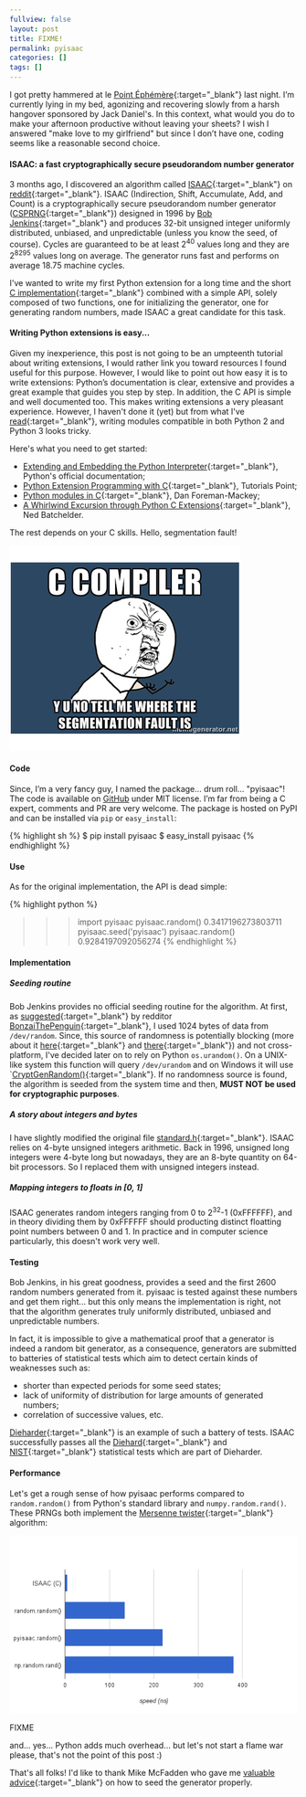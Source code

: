 ```yaml
---
fullview: false
layout: post
title: FIXME!
permalink: pyisaac
categories: []
tags: []
---
```


I got pretty hammered at le [Point Éphémère](http://www.pointephemere.org/){:target="_blank"} last night. I’m currently lying in my bed, agonizing and recovering slowly from a harsh hangover sponsored by Jack Daniel's. In this context, what would you do to make your afternoon productive without leaving your sheets? I wish I answered "make love to my girlfriend" but since I don’t have one, coding seems like a reasonable second choice.

#### ISAAC: a fast cryptographically secure pseudorandom number generator

3 months ago, I discovered an algorithm called [ISAAC](http://burtleburtle.net/bob/rand/isaac.html){:target="_blank"} on [reddit](http://redd.it/1xl7yc){:target="_blank"}. ISAAC (Indirection, Shift, Accumulate, Add, and Count) is a cryptographically secure pseudorandom number generator ([CSPRNG](http://en.wikipedia.org/wiki/Cryptographically_secure_pseudorandom_number_generator){:target="_blank"}) designed in 1996 by [Bob Jenkins](http://burtleburtle.net/bob/){:target="_blank"} and produces 32-bit unsigned integer uniformly distributed, unbiased, and unpredictable (unless you know the seed, of course). Cycles are guaranteed to be at least 2<sup>40</sup> values long and they are 2<sup>8295</sup> values long on average. The generator runs fast and performs on average 18.75 machine cycles.

I've wanted to write my first Python extension for a long time and the short [C implementation](http://burtleburtle.net/bob/rand/isaacafa.html){:target="_blank"} combined with a simple API, solely composed of two functions, one for initializing the generator, one for generating random numbers, made ISAAC a great candidate for this task.


<!--more-->

#### Writing Python extensions is easy...

Given my inexperience, this post is not going to be an umpteenth tutorial about writing extensions, I would rather link you toward resources I found useful for this purpose. However, I would like to point out how easy it is to write extensions: Python’s documentation is clear, extensive and provides a great example that guides you step by step. In addition, the C API is simple and well documented too. This makes writing extensions a very pleasant experience. However, I haven't done it (yet) but from what I've [read](https://docs.python.org/3/howto/cporting.html){:target="_blank"}, writing modules compatible in both Python 2 and Python 3 looks tricky.

Here's what you need to get started:

*   [Extending and Embedding the Python Interpreter](https://docs.python.org/2/extending/extending.html){:target="_blank"}, Python's official documentation;
*   [Python Extension Programming with C](http://www.tutorialspoint.com/python/python_further_extensions.htm){:target="_blank"}, Tutorials Point;
*   [Python modules in C](http://dan.iel.fm/posts/python-c-extensions/){:target="_blank"}, Dan Foreman-Mackey;
*   [A Whirlwind Excursion through Python C Extensions](http://nedbatchelder.com/text/whirlext.html){:target="_blank"}, Ned Batchelder.

The rest depends on your C skills. Hello, segmentation fault!

<img alt="The joy of C" src="/assets/media/pyisaac/segfault.jpg">

#### Code

Since, I’m a very fancy guy, I named the package... drum roll... "pyisaac"! The code is available on [GitHub](https://github.com/guilload/pyisaac) under MIT license. I’m far from being a C expert, comments and PR are very welcome. The package is hosted on PyPI and can be installed via `pip` or `easy_install`:

{% highlight sh %}
$ pip install pyisaac
$ easy_install pyisaac
{% endhighlight %}

#### Use

As for the original implementation, the API is dead simple:

{% highlight python %}
>>> import pyisaac
>>> pyisaac.random()
0.3417196273803711
>>> pyisaac.seed('pyisaac')
>>> pyisaac.random()
0.9284197092056274
{% endhighlight %}

#### Implementation

##### Seeding routine

Bob Jenkins provides no official seeding routine for the algorithm. At first, as [suggested](http://www.reddit.com/r/programming/comments/1xl7yc/isaac_a_pseudorandom_number_generator_thats/cfccplq){:target="_blank"} by redditor [BonzaiThePenguin](http://www.reddit.com/user/BonzaiThePenguin){:target="_blank"}, I used 1024 bytes of data from `/dev/random`. Since, this source of randomness is potentially blocking (more about it [here](http://en.wikipedia.org/?title=/dev/random){:target="_blank"} and [there](http://linux.die.net/man/4/random){:target="_blank"}) and not cross-platform, I've decided later on to rely on Python `os.urandom()`. On a UNIX-like system this function will query `/dev/urandom` and on Windows it will use `[CryptGenRandom()](http://en.wikipedia.org/wiki/CryptGenRandom){:target="_blank"}. If no randomness source is found, the algorithm is seeded from the system time and then, **MUST NOT be used for cryptographic purposes**.

##### A story about integers and bytes

I have slightly modified the original file [standard.h](http://burtleburtle.net/bob/c/standard.h){:target="_blank"}. ISAAC relies on 4-byte unsigned integers arithmetic. Back in 1996, unsigned long integers were 4-byte long but nowadays, they are an 8-byte quantity on 64-bit processors. So I replaced them with unsigned integers instead.

##### Mapping integers to floats in [0, 1]

ISAAC generates random integers ranging from 0 to 2<sup>32</sup>-1 (0xFFFFFF), and in theory dividing them by 0xFFFFFF should producting distinct floatting point numbers between 0 and 1. In practice and in computer science particularly, this doesn't work very well.

#### Testing

Bob Jenkins, in his great goodness, provides a seed and the first 2600 random numbers generated from it. pyisaac is tested against these numbers and get them right... but this only means the implementation is right, not that the algorithm generates truly uniformly distributed, unbiased and unpredictable numbers.

In fact, it is impossible to give a mathematical proof that a generator is indeed a random bit generator, as a consequence, generators are submitted to batteries of statistical tests which aim to detect certain kinds of weaknesses such as: 

* shorter than expected periods for some seed states;
* lack of uniformity of distribution for large amounts of generated numbers;
* correlation of successive values, etc.

[Dieharder](http://www.phy.duke.edu/~rgb/General/dieharder.php){:target="_blank"} is an example of such a battery of tests. ISAAC successfully passes all the [Diehard](http://stat.fsu.edu/pub/diehard/){:target="_blank"} and [NIST](http://csrc.nist.gov/groups/ST/toolkit/rng/index.html){:target="_blank"} statistical tests which are part of Dieharder.

#### Performance

Let's get a rough sense of how pyisaac performs compared to `random.random()` from Python's standard library and `numpy.random.rand()`. These PRNGs both implement the [Mersenne twister](http://en.wikipedia.org/wiki/Mersenne_twister){:target="_blank"} algorithm:

<img alt="PRNGs benchmark" src="/assets/media/pyisaac/benchmark.png">

FIXME

and... yes... Python adds much overhead... but let's not start a flame war please, that's not the point of this post :)

That's all folks! I'd like to thank Mike McFadden who gave me [valuable advice](https://github.com/guilload/pyisaac/issues/1){:target="_blank"} on how to seed the generator properly.
